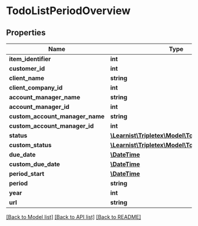 # TodoListPeriodOverview

## Properties
Name | Type | Description | Notes
------------ | ------------- | ------------- | -------------
**item_identifier** | **int** |  | [optional] 
**customer_id** | **int** |  | [optional] 
**client_name** | **string** |  | [optional] 
**client_company_id** | **int** |  | [optional] 
**account_manager_name** | **string** |  | [optional] 
**account_manager_id** | **int** |  | [optional] 
**custom_account_manager_name** | **string** |  | [optional] 
**custom_account_manager_id** | **int** |  | [optional] 
**status** | [**\Learnist\Tripletex\Model\TodoListItemStatus**](TodoListItemStatus.md) |  | [optional] 
**custom_status** | [**\Learnist\Tripletex\Model\TodoListItemStatus**](TodoListItemStatus.md) |  | [optional] 
**due_date** | [**\DateTime**](\DateTime.md) |  | [optional] 
**custom_due_date** | [**\DateTime**](\DateTime.md) |  | [optional] 
**period_start** | [**\DateTime**](\DateTime.md) |  | [optional] 
**period** | **string** |  | [optional] 
**year** | **int** |  | [optional] 
**url** | **string** |  | [optional] 

[[Back to Model list]](../../README.md#documentation-for-models) [[Back to API list]](../../README.md#documentation-for-api-endpoints) [[Back to README]](../../README.md)

